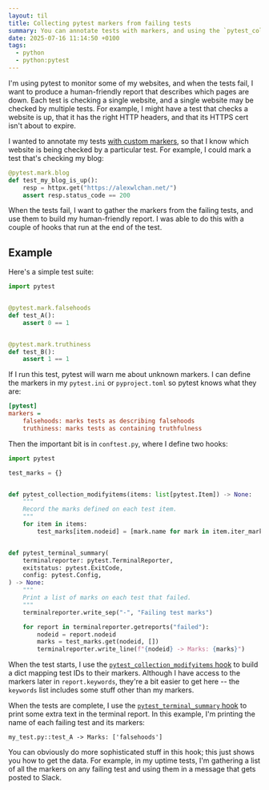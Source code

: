```yaml
---
layout: til
title: Collecting pytest markers from failing tests
summary: You can annotate tests with markers, and using the `pytest_collection_modifyitems` and `pytest_terminal_summary` hooks you can get a list of markers for tests that failed.
date: 2025-07-16 11:14:50 +0100
tags:
  - python
  - python:pytest
---
```

I'm using pytest to monitor some of my websites, and when the tests fail, I want to produce a human-friendly report that describes which pages are down.
Each test is checking a single website, and a single website may be checked by multiple tests.
For example, I might have a test that checks a website is up, that it has the right HTTP headers, and that its HTTPS cert isn't about to expire.

I wanted to annotate my tests [with custom markers][markers], so that I know which website is being checked by a particular test.
For example, I could mark a test that's checking my blog:

```python
@pytest.mark.blog
def test_my_blog_is_up():
    resp = httpx.get("https://alexwlchan.net/")
    assert resp.status_code == 200
```

When the tests fail, I want to gather the markers from the failing tests, and use them to build my human-friendly report.
I was able to do this with a couple of hooks that run at the end of the test.

[markers]: https://docs.pytest.org/en/stable/example/markers.html#mark-examples

## Example

Here's a simple test suite:

```python
import pytest


@pytest.mark.falsehoods
def test_A():
    assert 0 == 1


@pytest.mark.truthiness
def test_B():
    assert 1 == 1
```

If I run this test, pytest will warn me about unknown markers.
I can define the markers in my `pytest.ini` or `pyproject.toml` so pytest knows what they are:

```ini
[pytest]
markers =
    falsehoods: marks tests as describing falsehoods
    truthiness: marks tests as containing truthfulness
```

Then the important bit is in `conftest.py`, where I define two hooks:

```python
import pytest

test_marks = {}


def pytest_collection_modifyitems(items: list[pytest.Item]) -> None:
    """
    Record the marks defined on each test item.
    """
    for item in items:
        test_marks[item.nodeid] = [mark.name for mark in item.iter_markers()]


def pytest_terminal_summary(
    terminalreporter: pytest.TerminalReporter,
    exitstatus: pytest.ExitCode,
    config: pytest.Config,
) -> None:
    """
    Print a list of marks on each test that failed.
    """
    terminalreporter.write_sep("-", "Failing test marks")

    for report in terminalreporter.getreports("failed"):
        nodeid = report.nodeid
        marks = test_marks.get(nodeid, [])
        terminalreporter.write_line(f"{nodeid} -> Marks: {marks}")
```

When the test starts, I use the [`pytest_collection_modifyitems` hook][modifyitems] to build a dict mapping test IDs to their markers.
Although I have access to the markers later in `report.keywords`, they're a bit easier to get here -- the `keywords` list includes some stuff other than my markers.

When the tests are complete, I use the [`pytest_terminal_summary` hook][summary] to print some extra text in the terminal report.
In this example, I'm printing the name of each failing test and its markers:

```
my_test.py::test_A -> Marks: ['falsehoods']
```

You can obviously do more sophisticated stuff in this hook; this just shows you how to get the data.
For example, in my uptime tests, I'm gathering a list of all the markers on any failing test and using them in a message that gets posted to Slack.

[modifyitems]: https://docs.pytest.org/en/7.1.x/reference/reference.html#pytest.hookspec.pytest_collection_modifyitems
[summary]: https://docs.pytest.org/en/7.1.x/reference/reference.html#pytest.hookspec.pytest_terminal_summary
